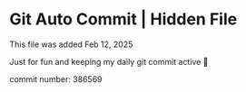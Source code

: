 # Git Auto Commit | Hidden File

This file was added Feb 12, 2025

Just for fun and keeping my daily git commit active 🤪

commit number: 386569
